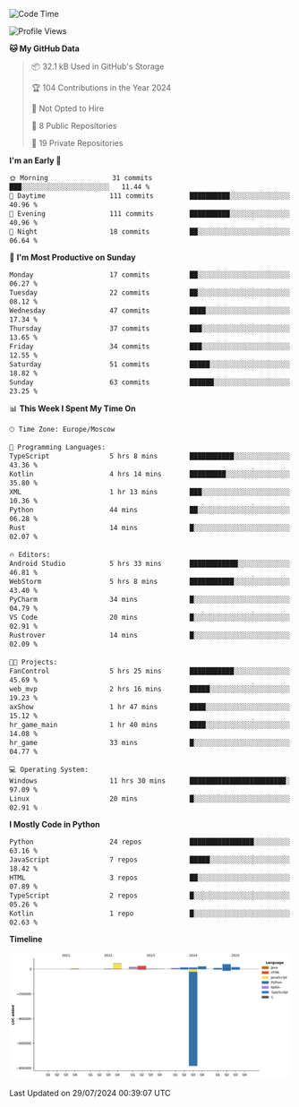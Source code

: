 <!--START_SECTION:waka-->
![Code Time](http://img.shields.io/badge/Code%20Time-427%20hrs%2042%20mins-blue)

![Profile Views](http://img.shields.io/badge/Profile%20Views-1-blue)

**🐱 My GitHub Data** 

> 📦 32.1 kB Used in GitHub's Storage 
 > 
> 🏆 104 Contributions in the Year 2024
 > 
> 🚫 Not Opted to Hire
 > 
> 📜 8 Public Repositories 
 > 
> 🔑 19 Private Repositories 
 > 
**I'm an Early 🐤** 

```text
🌞 Morning                31 commits          ███░░░░░░░░░░░░░░░░░░░░░░   11.44 % 
🌆 Daytime                111 commits         ██████████░░░░░░░░░░░░░░░   40.96 % 
🌃 Evening                111 commits         ██████████░░░░░░░░░░░░░░░   40.96 % 
🌙 Night                  18 commits          ██░░░░░░░░░░░░░░░░░░░░░░░   06.64 % 
```
📅 **I'm Most Productive on Sunday** 

```text
Monday                   17 commits          ██░░░░░░░░░░░░░░░░░░░░░░░   06.27 % 
Tuesday                  22 commits          ██░░░░░░░░░░░░░░░░░░░░░░░   08.12 % 
Wednesday                47 commits          ████░░░░░░░░░░░░░░░░░░░░░   17.34 % 
Thursday                 37 commits          ███░░░░░░░░░░░░░░░░░░░░░░   13.65 % 
Friday                   34 commits          ███░░░░░░░░░░░░░░░░░░░░░░   12.55 % 
Saturday                 51 commits          █████░░░░░░░░░░░░░░░░░░░░   18.82 % 
Sunday                   63 commits          ██████░░░░░░░░░░░░░░░░░░░   23.25 % 
```


📊 **This Week I Spent My Time On** 

```text
🕑︎ Time Zone: Europe/Moscow

💬 Programming Languages: 
TypeScript               5 hrs 8 mins        ███████████░░░░░░░░░░░░░░   43.36 % 
Kotlin                   4 hrs 14 mins       █████████░░░░░░░░░░░░░░░░   35.80 % 
XML                      1 hr 13 mins        ███░░░░░░░░░░░░░░░░░░░░░░   10.36 % 
Python                   44 mins             ██░░░░░░░░░░░░░░░░░░░░░░░   06.28 % 
Rust                     14 mins             █░░░░░░░░░░░░░░░░░░░░░░░░   02.07 % 

🔥 Editors: 
Android Studio           5 hrs 33 mins       ████████████░░░░░░░░░░░░░   46.81 % 
WebStorm                 5 hrs 8 mins        ███████████░░░░░░░░░░░░░░   43.40 % 
PyCharm                  34 mins             █░░░░░░░░░░░░░░░░░░░░░░░░   04.79 % 
VS Code                  20 mins             █░░░░░░░░░░░░░░░░░░░░░░░░   02.91 % 
Rustrover                14 mins             █░░░░░░░░░░░░░░░░░░░░░░░░   02.09 % 

🐱‍💻 Projects: 
FanControl               5 hrs 25 mins       ███████████░░░░░░░░░░░░░░   45.69 % 
web_mvp                  2 hrs 16 mins       █████░░░░░░░░░░░░░░░░░░░░   19.23 % 
axShow                   1 hr 47 mins        ████░░░░░░░░░░░░░░░░░░░░░   15.12 % 
hr_game_main             1 hr 40 mins        ████░░░░░░░░░░░░░░░░░░░░░   14.08 % 
hr_game                  33 mins             █░░░░░░░░░░░░░░░░░░░░░░░░   04.77 % 

💻 Operating System: 
Windows                  11 hrs 30 mins      ████████████████████████░   97.09 % 
Linux                    20 mins             █░░░░░░░░░░░░░░░░░░░░░░░░   02.91 % 
```

**I Mostly Code in Python** 

```text
Python                   24 repos            ████████████████░░░░░░░░░   63.16 % 
JavaScript               7 repos             █████░░░░░░░░░░░░░░░░░░░░   18.42 % 
HTML                     3 repos             ██░░░░░░░░░░░░░░░░░░░░░░░   07.89 % 
TypeScript               2 repos             █░░░░░░░░░░░░░░░░░░░░░░░░   05.26 % 
Kotlin                   1 repo              █░░░░░░░░░░░░░░░░░░░░░░░░   02.63 % 
```



**Timeline**

![Lines of Code chart](https://raw.githubusercontent.com/adlemx/adlemx/main/assets/bar_graph.png)


 Last Updated on 29/07/2024 00:39:07 UTC
<!--END_SECTION:waka-->
